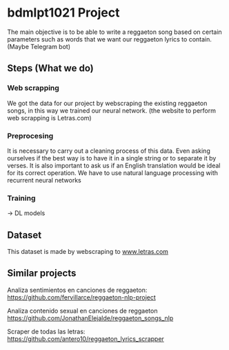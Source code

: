 # bdmlpt1021 Project

The main objective is to be able to write a reggaeton song based on certain parameters such as words that we want our reggaeton lyrics to contain. (Maybe Telegram bot)

## Steps (What we do)

### Web scrapping
We got the data for our project by webscraping the existing reggaeton songs, in this way we trained our neural network.
(the website to perform web scrapping is Letras.com)

### Preprocesing 
It is necessary to carry out a cleaning process of this data. Even asking ourselves if the best way is to have it in a single string or to separate it by verses. It is also important to ask us if an English translation would be ideal for its correct operation.
We have to use natural language processing with recurrent neural networks


### Training
-> DL models

## Dataset

This dataset is made by webscraping to www.letras.com

## Similar projects

Analiza sentimientos en canciones de reggaeton: https://github.com/fervillarce/reggaeton-nlp-project

Analiza contenido sexual en canciones de reggaeton https://github.com/JonathanElejalde/reggaeton_songs_nlp

Scraper de todas las letras: https://github.com/antero10/reggaeton_lyrics_scrapper
